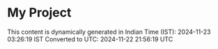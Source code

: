 # My Project

This content is dynamically generated in Indian Time (IST): 2024-11-23 03:26:19 IST
Converted to UTC: 2024-11-22 21:56:19 UTC
